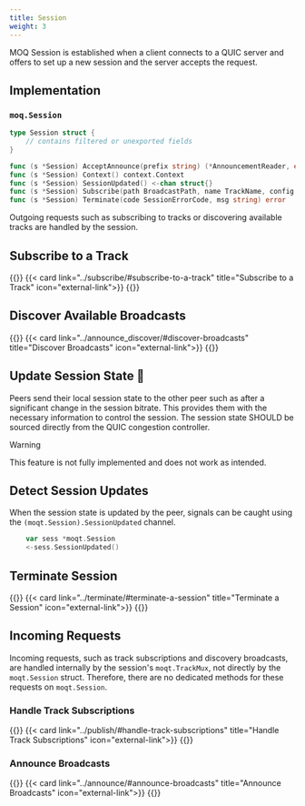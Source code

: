 ```yaml
---
title: Session
weight: 3
---
```


MOQ Session is established when a client connects to a QUIC server and offers to set up a new session and the server accepts the request.

## Implementation

### `moq.Session`

```go
type Session struct {
    // contains filtered or unexported fields
}

func (s *Session) AcceptAnnounce(prefix string) (*AnnouncementReader, error)
func (s *Session) Context() context.Context
func (s *Session) SessionUpdated() <-chan struct{}
func (s *Session) Subscribe(path BroadcastPath, name TrackName, config *TrackConfig) (*TrackReader, error)
func (s *Session) Terminate(code SessionErrorCode, msg string) error
```

Outgoing requests such as subscribing to tracks or discovering available tracks are handled by the session.

## Subscribe to a Track

{{<cards>}}
    {{< card link="../subscribe/#subscribe-to-a-track" title="Subscribe to a Track" icon="external-link">}}
{{</cards>}}

## Discover Available Broadcasts

{{<cards>}}
    {{< card link="../announce_discover/#discover-broadcasts" title="Discover Broadcasts" icon="external-link">}}
{{</cards>}}

## Update Session State 🚧

Peers send their local session state to the other peer such as after a significant change in the session bitrate. This provides them with the necessary information to control the session.
The session state SHOULD be sourced directly from the QUIC congestion controller.

> [!WARNING]
> This feature is not fully implemented and does not work as intended.

## Detect Session Updates

When the session state is updated by the peer, signals can be caught using the `(moqt.Session).SessionUpdated` channel.

```go
    var sess *moqt.Session
    <-sess.SessionUpdated()
```

## Terminate Session

{{<cards>}}
    {{< card link="../terminate/#terminate-a-session" title="Terminate a Session" icon="external-link">}}
{{</cards>}}

## Incoming Requests

Incoming requests, such as track subscriptions and discovery broadcasts, are handled internally by the session's `moqt.TrackMux`, not directly by the `moqt.Session` struct. Therefore, there are no dedicated methods for these requests on `moqt.Session`.

### Handle Track Subscriptions

{{<cards>}}
    {{< card link="../publish/#handle-track-subscriptions" title="Handle Track Subscriptions" icon="external-link">}}
{{</cards>}}

### Announce Broadcasts

{{<cards>}}
    {{< card link="../announce/#announce-broadcasts" title="Announce Broadcasts" icon="external-link">}}
{{</cards>}}
